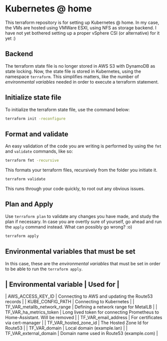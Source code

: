 # Kubernetes @ home

This terraform repository is for setting up Kubernetes @ home. In my case, the VMs are hosted using VMWare ESXI, using NFS as storage backend. I have not yet bothered setting up a proper vSphere CSI (or alternative) for it yet :)

## Backend

The terraform state file is no longer stored in AWS S3 with DynamoDB as state locking. Now, the state file is stored in Kubernetes, using the namespace `terraform`. This simplifies matters, like the number of *environmental variables* needed in order to execute a terraform statement.
## Initialize state file

To initialize the terraform state file, use the command below:

```bash
terraform init -reconfigure
```

## Format and validate

An easy validation of the code you are writing is performed by using the `fmt` and `validate` commands, like so:

```bash
terraform fmt -recursive
```

This formats your terraform files, recursively from the folder you initiate it.

```bash
terraform validate
```

This runs through your code quickly, to root out any obvious issues.

## Plan and Apply

Use `terraform plan` to validate any changes you have made, and study the plan if necessary. In case you are overtly sure of yourself, go ahead and run the `apply` command instead. What can possibly go wrong? :o)

```bash
terraform apply
```

## Environmental variables that must be set

In this case, these are the *environmental variables* that must be set in order to be able to run the `terraform apply`.

| Environmental variable | Used for |
----------------------------------------
| AWS_ACCESS_KEY_ID | Connecting to AWS and updating the Route53 records |
| KUBE_CONFIG_PATH | Connecting to Kubernetes |
| TF_VAR_metallb_network_range | Defining a network range for MetalLB |
| TF_VAR_ha_metrics_token | Long lived token for connecting Prometheus to Home-Assistant. Will be removed |
| TF_VAR_email_address | For certificates via cert-manager |
| TF_VAR_hosted_zone_id | The Hosted Zone Id for Route53 |
| TF_VAR_domain | Local domain (example.lan) |
| TF_VAR_external_domain | Domain name used in Route53 (example.com) |
